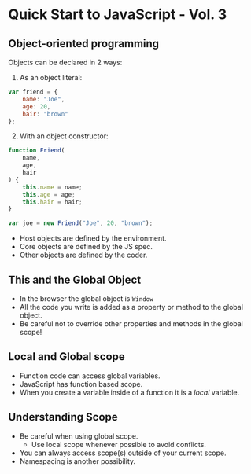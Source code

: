 # Quick Start to JavaScript - Vol. 3

## Object-oriented programming

Objects can be declared in 2 ways:

1. As an object literal:

```JavaScript
var friend = {
    name: "Joe",
    age: 20,
    hair: "brown"
};
```

2. With an object constructor:

```JavaScript
function Friend(
    name,
    age,
    hair
) {
    this.name = name;
    this.age = age;
    this.hair = hair;
}

var joe = new Friend("Joe", 20, "brown");
```

- Host objects are defined by the environment.
- Core objects are defined by the JS spec.
- Other objects are defined by the coder.

## This and the Global Object

- In the browser the global object is `Window`
- All the code you write is added as a property or method to the global object.
- Be careful not to override other properties and methods in the global scope!

## Local and Global scope

- Function code can access global variables.
- JavaScript has function based scope.
- When you create a variable inside of a function it is a _local_ variable.

## Understanding Scope

- Be careful when using global scope.
  - Use local scope whenever possible to avoid conflicts.
- You can always access scope(s) outside of your current scope.
- Namespacing is another possibility.